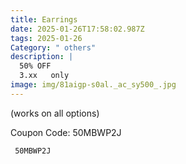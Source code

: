 ```yaml
---
title: Earrings
date: 2025-01-26T17:58:02.987Z
tags: 2025-01-26
Category: " others"
description: |
  50% OFF    
  3.xx   only 
image: img/81aigp-s0al._ac_sy500_.jpg
---
```

 (works on all options)   

<!--StartFragment-->

C﻿oupon Code: 50MBWP2J



<pre class="language-javascript"><code

class="language-javascript"> 50MBWP2J </code></pre>



<!--EndFragment-->